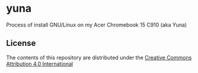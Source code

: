 # yuna #

Process of install GNU/Linux on my Acer Chromebook 15 C910 (aka Yuna)

## License ##

The contents of this repository are distributed under the [Creative Commons Attribution 4.0 International](http://creativecommons.org/licenses/by/4.0/)